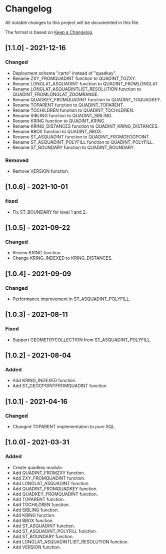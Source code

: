 # Changelog
All notable changes to this project will be documented in this file.

The format is based on [Keep a Changelog](https://keepachangelog.com/en/1.0.0/).

## [1.1.0] - 2021-12-16

### Changed
- Deployment schema "carto" instead of "quadkey".
- Rename ZXY_FROMQUADINT function to QUADINT_TOZXY.
- Rename LONGLAT_ASQUADINT function to QUADINT_FROMLONGLAT.
- Rename LONGLAT_ASQUADINTLIST_RESOLUTION function to QUADINT_FROMLONGLAT_ZOOMRANGE.
- Rename QUADKEY_FROMQUADINT function to QUADINT_TOQUADKEY.
- Rename TOPARENT function to QUADINT_TOPARENT.
- Rename TOCHILDREN function to QUADINT_TOCHILDREN.
- Rename SIBLING function to QUADINT_SIBLING.
- Rename KRING function to QUADINT_KRING.
- Rename KRING_DISTANCES function to QUADINT_KRING_DISTANCES.
- Rename BBOX function to QUADINT_BBOX.
- Rename ST_ASQUADINT function to QUADINT_FROMGEOGPOINT.
- Rename ST_ASQUADINT_POLYFILL function to QUADINT_POLYFILL.
- Rename ST_BOUNDARY function to QUADINT_BOUNDARY.

### Removed
- Remove VERSION function.

## [1.0.6] - 2021-10-01

### fixed
- Fix ST_BOUNDARY for level 1 and 2.

## [1.0.5] - 2021-09-22

### Changed
- Review KRING function.
- Change KRING_INDEXED to KRING_DISTANCES.

## [1.0.4] - 2021-09-09

### Changed
- Performance improvement in ST_ASQUADINT_POLYFILL.

## [1.0.3] - 2021-08-11

### Fixed
- Support GEOMETRYCOLLECTION from ST_ASQUADINT_POLYFILL.

## [1.0.2] - 2021-08-04

### Added
- Add KRING_INDEXED function.
- Add ST_GEOGPOINTFROMQUADINT function.

## [1.0.1] - 2021-04-16

### Changed
- Changed TOPARENT implementation to pure SQL.

## [1.0.0] - 2021-03-31

### Added
- Create quadkey module.
- Add QUADINT_FROMZXY function.
- Add ZXY_FROMQUADINT function.
- Add LONGLAT_ASQUADINT function.
- Add QUADINT_FROMQUADKEY function.
- Add QUADKEY_FROMQUADINT function.
- Add TOPARENT function.
- Add TOCHILDREN function.
- Add SIBLING function.
- Add KRING function.
- Add BBOX function.
- Add ST_ASQUADINT function.
- Add ST_ASQUADINT_POLYFILL function.
- Add ST_BOUNDARY function.
- Add LONGLAT_ASQUADINTLIST_RESOLUTION function.
- Add VERSION function.